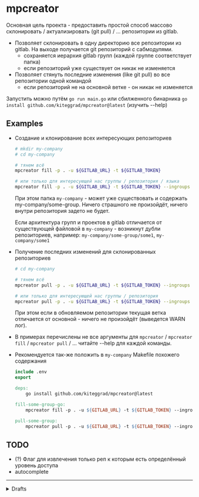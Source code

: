 # mpcreator

Основная цель проекта - предоставить простой способ массово склонировать / актуализировать (git pull) / ... репозитории из gitlab.

- Позволяет склонировать в одну директорию все репозитории из gitlab. На выходе получается git репозиторий с сабмодулями.
  - сохраняется иерархия gitlab групп (каждой группе соответствует папка)
  - если репозиторий уже существует он никак не изменяется
- Позволяет стянуть последние изменения (like git pull) во все репозитории одной командой
  - если репозиторий не на основной ветке - он никак не изменяется

Запустить можно путём `go run main.go` или сбилженного бинарника `go install github.com/kiteggrad/mpcreator@latest` (изучить --help)

## Examples
- Создание и клонирование всех интересующих репозиториев
  
  ```bash
  # mkdir my-company
  # cd my-company

  # тянем всё
  mpcreator fill -p . -u ${GITLAB_URL} -t ${GITLAB_TOKEN}

  # или только для интересующей нас группы / репозитория / языка
  mpcreator fill -p . -u ${GITLAB_URL} -t ${GITLAB_TOKEN} --ingroups "some-group" --inprojects "some1,some2" --inlang "Go"
  ```
  При этом папка `my-company` - может уже существовать и содержать my-company/some-group. Ничего страшного не произойдёт, ничего внутри репозитория задето не будет. 
  
  Если архитектура групп и проектов в gitlab отличается от существующей файловой в `my-company` - возникнут дубли репозиториев, например: `my-company/some-group/some1`, `my-company/some1`

- Получение последних изменений для склонированных репозиториев
  
  ```bash
  # cd my-company

  # тянем всё
  mpcreator pull -p . -u ${GITLAB_URL} -t ${GITLAB_TOKEN} --ingroups "some-group"

  # или только для интересующей нас группы / репозитория
  mpcreator pull -p . -u ${GITLAB_URL} -t ${GITLAB_TOKEN} --ingroups "some-group" --inprojects "some1,some2"
  ```
  При этом если в обновляемом репозитории текущая ветка отличается от основной - ничего не произойдёт (выведется WARN лог).

- В примерах перечислены не все аргументы для `mpcreator` / `mpcreator fill` / `mpcreator pull` / ... читайте --help для каждой команды.

- Рекомендуется так-же положить в `my-company` Makefile похожего содержания
    ```Makefile
    include .env
    export

    deps:
        go install github.com/kiteggrad/mpcreator@latest

    fill-some-group-go:
        mpcreator fill -p . -u ${GITLAB_URL} -t ${GITLAB_TOKEN} --ingroups "some-group" --inlang "Go"

    pull-some-group:
        mpcreator pull -p . -u ${GITLAB_URL} -t ${GITLAB_TOKEN} --ingroups "some-group"
    ```

## TODO
- (?) Флаг для извлечения только реп к которым есть определённый уровень доступа
- autocomplete

---
<details>
    <summary>Drafts</summary>
На написанное ниже можно не обращать внимание, просто черновики

Рекомендуется к прочтению https://git-scm.com/book/ru/v2/Инструменты-Git-Подмодули

Команды для обновления сабмодулей:
- вливает отслеживаемую ветку (по умолчанию master), даже если сейчас не на ней.
`git submodule update --init --recursive --remote --merge`
- подтягивает изменения только если сабмодуль на отслеживаемой ветке, не валится если произошла ошибка в одном из сабмодулей.
`git submodule foreach "git pull origin --recurse-submodules --ff-only || true"`
</details>
